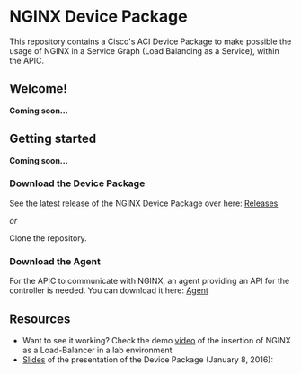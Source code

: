 # NGINX Device Package
This repository contains a Cisco's ACI Device Package to make possible the usage of NGINX in a Service Graph (Load Balancing as a Service), within the APIC.

## Welcome!
**Coming soon...**

## Getting started
**Coming soon...**

### Download the Device Package
See the latest release of the NGINX Device Package over here: [Releases](https://github.com/FServais/NGINX-Device-Package/releases)

*or*

Clone the repository.

### Download the Agent
For the APIC to communicate with NGINX, an agent providing an API for the controller is needed. You can download it here: [Agent](https://github.com/FServais/NGINX-Agent)

## Resources
- Want to see it working? Check the demo [video](https://www.youtube.com/watch?v=eLiydsFUOYc) of the insertion of NGINX as a Load-Balancer in a lab environment
- [Slides](http://fr.slideshare.net/FabriceServais/development-of-a-cisco-aci-device-package-for-nginx-as-a-loadbalancer) of the presentation of the Device Package (January 8, 2016): 
